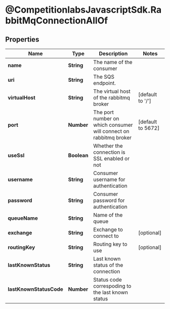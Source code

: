 # @CompetitionlabsJavascriptSdk.RabbitMqConnectionAllOf

## Properties

Name | Type | Description | Notes
------------ | ------------- | ------------- | -------------
**name** | **String** | The name of the consumer | 
**uri** | **String** | The SQS endpoint. | 
**virtualHost** | **String** | The virtual host of the rabbitmq broker | [default to &#39;/&#39;]
**port** | **Number** | The port number on which consumer will connect on rabbitmq broker | [default to 5672]
**useSsl** | **Boolean** | Whether the connection is SSL enabled or not | 
**username** | **String** | Consumer username for authentication | 
**password** | **String** | Consumer password for authentication | 
**queueName** | **String** | Name of the queue | 
**exchange** | **String** | Exchange to connect to | [optional] 
**routingKey** | **String** | Routing key to use | [optional] 
**lastKnownStatus** | **String** | Last known status of the connection | 
**lastKnownStatusCode** | **Number** | Status code correspoding to the last known status | 


